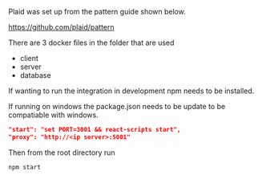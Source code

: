 Plaid was set up from the pattern guide shown below.

https://github.com/plaid/pattern

There are 3 docker files in the folder that are used

- client
- server
- database

If wanting to run the integration in development npm needs to be installed.

If running on windows the package.json needs to be update to be compatiable with windows.

```json
"start": "set PORT=3001 && react-scripts start",
"proxy": "http://<ip server>:5001"
```

Then from the root directory run

```bash
npm start
```